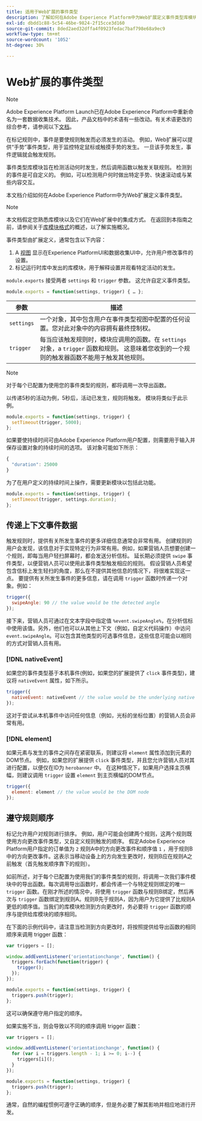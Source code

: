```yaml
---
title: 适用于Web扩展的事件类型
description: 了解如何在Adobe Experience Platform中为Web扩展定义事件类型库模块。
exl-id: dbdd1c88-5c54-46be-9824-2f15cce3d160
source-git-commit: 8ded2aed32dffa4f0923fedac7baf798e68a9ec9
workflow-type: tm+mt
source-wordcount: '1052'
ht-degree: 30%

---
```


# Web扩展的事件类型

>[!NOTE]
>
>Adobe Experience Platform Launch已在Adobe Experience Platform中重新命名为一套数据收集技术。 因此，产品文档中的术语有一些改动。有关术语更改的综合参考，请参阅以下[文档](../../term-updates.md)。

在标记规则中，事件是要使规则触发而必须发生的活动。 例如，Web扩展可以提供“手势”事件类型，用于监控特定鼠标或触摸手势的发生。 一旦该手势发生，事件逻辑就会触发规则。

事件类型库模块旨在检测活动何时发生，然后调用函数以触发关联规则。 检测到的事件是可自定义的。 例如，可以检测用户何时做出特定手势、快速滚动或与某些内容交互。

本文档介绍如何在Adobe Experience Platform中为Web扩展定义事件类型。

>[!NOTE]
>
>本文档假定您熟悉库模块以及它们在Web扩展中的集成方式。 在返回到本指南之前，请参阅关于[库模块格式](./format.md)的概述，以了解实施概况。

事件类型由扩展定义，通常包含以下内容：

1. A [视图](./views.md) 显示在Experience PlatformUI和数据收集UI中，允许用户修改事件的设置。
2. 标记运行时库中发出的库模块，用于解释设置并观看特定活动的发生。

`module.exports` 接受两者 `settings` 和 `trigger` 参数。 这允许自定义事件类型。

```js
module.exports = function(settings, trigger) { … };
```

| 参数 | 描述 |
| --- | --- |
| `settings` | 一个对象，其中包含用户在事件类型视图中配置的任何设置。您对此对象中的内容拥有最终控制权。 |
| `trigger` | 每当应该触发规则时，模块应调用的函数。在 `settings` 对象，a `trigger` 函数和规则。 这意味着您收到的一个规则的触发器函数不能用于触发其他规则。 |

>[!NOTE]
>
>对于每个已配置为使用您的事件类型的规则，都将调用一次导出函数。

以传递5秒的活动为例，5秒后，活动已发生，规则将触发。 模块将类似于此示例。

```js
module.exports = function(settings, trigger) {
  setTimeout(trigger, 5000);
};
```

如果要使持续时间可由Adobe Experience Platform用户配置，则需要用于输入并保存设置对象的持续时间的选项。 该对象可能如下所示：

```js
{
  "duration": 25000
}
```

为了在用户定义的持续时间上操作，需要更新模块以包括此功能。

```js
module.exports = function(settings, trigger) {
  setTimeout(trigger, settings.duration);
};
```

## 传递上下文事件数据

触发规则时，提供有关所发生事件的更多详细信息通常会非常有用。 创建规则的用户会发现，该信息对于实现特定行为非常有用。例如，如果营销人员想要创建一个规则，即每当用户轻扫屏幕时，都会发送分析信标。 延长期必须提供 `swipe` 事件类型，以便营销人员可以使用此事件类型触发相应的规则。 假设营销人员希望包含信标上发生轻扫的角度，那么在不提供其他信息的情况下，将很难实现这一点。 要提供有关所发生事件的更多信息，请在调用 `trigger` 函数时传递一个对象。例如：

```js
trigger({
  swipeAngle: 90 // the value would be the detected angle
});
```

接下来，营销人员可通过在文本字段中指定值 `%event.swipeAngle%`，在分析信标中使用该值。另外，他们也可以从其他上下文（例如，自定义代码操作）中访问 `event.swipeAngle`。可以包含其他类型的可选事件信息，这些信息可能会以相同的方式对营销人员有用。

### [!DNL nativeEvent]

如果您的事件类型基于本机事件(例如，如果您的扩展提供了 `click` 事件类型)，建议将 `nativeEvent` 属性，如下所示。

```js
trigger({
  nativeEvent: nativeEvent // the value would be the underlying native event
});
```

这对于尝试从本机事件中访问任何信息（例如，光标的坐标位置）的营销人员会非常有用。

### [!DNL element]

如果元素与发生的事件之间存在紧密联系，则建议将 `element` 属性添加到元素的DOM节点。 例如，如果您的扩展提供 `click` 事件类型，并且您允许营销人员对其进行配置，以便仅在ID为 `herobanner` 中。 在这种情况下，如果用户选择主页横幅，则建议调用 `trigger` 设置 `element` 到主页横幅的DOM节点。

```js
trigger({
  element: element // the value would be the DOM node
});
```

## 遵守规则顺序

标记允许用户对规则进行排序。 例如，用户可能会创建两个规则，这两个规则既使用方向更改事件类型，又自定义规则触发的顺序。 假定Adobe Experience Platform用户指定的订单值为 `2` 规则A中的方向更改事件和顺序值 `1` ，用于规则B中的方向更改事件。这表示当移动设备上的方向发生更改时，规则B应在规则A之前触发（首先触发顺序靠下的规则）。

如前所述，对于每个已配置为使用我们的事件类型的规则，将调用一次我们事件模块中的导出函数。每次调用导出函数时，都会传递一个与特定规则绑定的唯一 `trigger` 函数。在刚才所述的情况中，将使用 `trigger` 函数与规则B绑定，然后再次与 `trigger` 函数绑定到规则A。规则B先于规则A，因为用户为它提供了比规则A更低的顺序值。当我们的库模块检测到方向更改时，务必要将 `trigger` 函数的顺序与提供给库模块的顺序相同。

在下面的示例代码中，请注意当检测到方向更改时，将按照提供给导出函数的相同顺序来调用 trigger 函数：

```js
var triggers = [];

window.addEventListener('orientationchange', function() {
  triggers.forEach(function(trigger) {
    trigger();
  });
});

module.exports = function(settings, trigger) {
  triggers.push(trigger);
};
```

这可以确保遵守用户指定的顺序。

如果实施不当，则会导致以不同的顺序调用 trigger 函数：

```js
var triggers = [];

window.addEventListener('orientationchange', function() {
  for (var i = triggers.length - 1; i >= 0; i--) {
    triggers[i]();
  }
});

module.exports = function(settings, trigger) {
  triggers.push(trigger);
};
```

通常，自然的编程惯例可遵守正确的顺序，但是务必要了解其影响并相应地进行开发。
